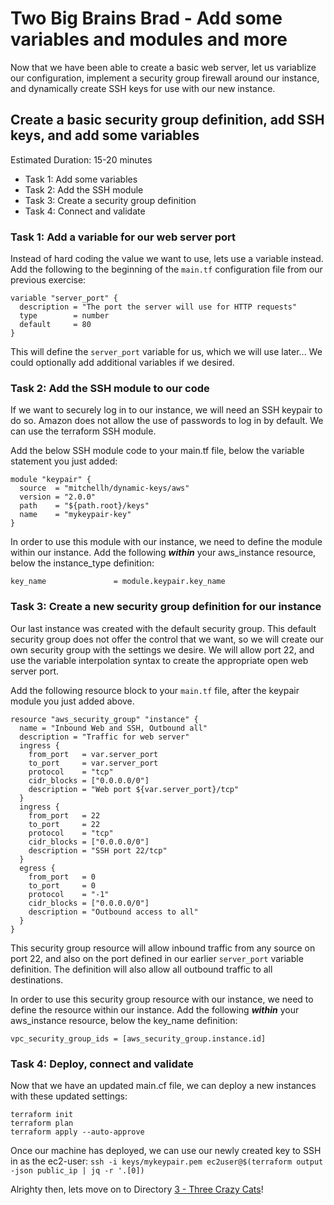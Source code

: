 # Two Big Brains Brad - Add some variables and modules and more

Now that we have been able to create a basic web server, let us variablize our configuration, implement a security group firewall around our instance, and dynamically create SSH keys for use with our new instance.

## Create a basic security group definition, add SSH keys, and add some variables

Estimated Duration: 15-20 minutes

- Task 1: Add some variables
- Task 2: Add the SSH module
- Task 3: Create a security group definition
- Task 4: Connect and validate

### Task 1: Add a variable for our web server port

Instead of hard coding the value we want to use, lets use a variable instead.  Add the following to the beginning of the `main.tf` configuration file from our previous exercise:

```hcl
variable "server_port" {
  description = "The port the server will use for HTTP requests"
  type        = number
  default     = 80
}
```
This will define the `server_port` variable for us, which we will use later...  We could optionally add additional variables if we desired.

### Task 2: Add the SSH module to our code

If we want to securely log in to our instance, we will need an SSH keypair to do so.  Amazon does not allow the use of passwords to log in by default.  We can use the terraform SSH module.

Add the below SSH module code to your main.tf file, below the variable statement you just added:

```hcl
module "keypair" {
  source  = "mitchellh/dynamic-keys/aws"
  version = "2.0.0"
  path    = "${path.root}/keys"
  name    = "mykeypair-key"
}
```

In order to use this module with our instance, we need to define the module within our instance.  Add the following ***within*** your aws_instance resource, below the instance_type definition:

```hcl
key_name               = module.keypair.key_name
```

### Task 3: Create a new security group definition for our instance

Our last instance was created with the default security group.  This default security group does not offer the control that we want, so we will create our own security group with the settings we desire.  We will allow port 22, and use the variable interpolation syntax to create the appropriate open web server port.

Add the following resource block to your `main.tf` file, after the keypair module you just added above.

```hcl
resource "aws_security_group" "instance" {
  name = "Inbound Web and SSH, Outbound all"
  description = "Traffic for web server"
  ingress {
    from_port   = var.server_port
    to_port     = var.server_port
    protocol    = "tcp"
    cidr_blocks = ["0.0.0.0/0"]
    description = "Web port ${var.server_port}/tcp"
  }
  ingress {
    from_port   = 22
    to_port     = 22
    protocol    = "tcp"
    cidr_blocks = ["0.0.0.0/0"]
    description = "SSH port 22/tcp"
  }
  egress {
    from_port   = 0
    to_port     = 0
    protocol    = "-1"
    cidr_blocks = ["0.0.0.0/0"]
    description = "Outbound access to all"
  }
}
```

This security group resource will allow inbound traffic from any source on port 22, and also on the port defined in our earlier `server_port` variable definition.  The definition will also allow all outbound traffic to all destinations.

In order to use this security group resource with our instance, we need to define the resource within our instance.  Add the following ***within*** your aws_instance resource, below the key_name definition:

```hcl
vpc_security_group_ids = [aws_security_group.instance.id]
```

### Task 4: Deploy, connect and validate

Now that we have an updated main.cf file, we can deploy a new instances with these updated settings:

```shell
terraform init
terraform plan
terraform apply --auto-approve
```

Once our machine has deployed, we can use our newly created key to SSH in as the ec2-user:
`ssh -i keys/mykeypair.pem ec2user@$(terraform output -json public_ip | jq -r '.[0])`

Alrighty then, lets move on to Directory [3 - Three Crazy Cats](../3-three-crazy-cats)!
